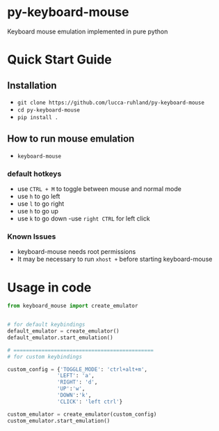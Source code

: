 # py-keyboard-mouse
Keyboard mouse emulation implemented in pure python

# Quick Start Guide

## Installation
- ```git clone https://github.com/lucca-ruhland/py-keyboard-mouse```
- ```cd py-keyboard-mouse```
- ```pip install .```

## How to run mouse emulation 
- ```keyboard-mouse```

### default hotkeys
- use ```CTRL + M``` to toggle between mouse and normal mode
- use ```h``` to go left
- use ```l``` to go right
- use ```h``` to go up
- use ```k``` to go down
-use ```right CTRL``` for left click

### Known Issues
- keyboard-mouse needs root permissions
- It may be necessary to run ```xhost +``` before starting keyboard-mouse

# Usage in code
```python
from keyboard_mouse import create_emulator


# for default keybindings
default_emulator = create_emulator()
default_emulator.start_emulation()

# =============================================
# for custom keybindings

custom_config = {'TOGGLE_MODE': 'ctrl+alt+m',
                'LEFT': 'a',
                'RIGHT': 'd',
                'UP':'w',
                'DOWN':'k',
                'CLICK': 'left ctrl'}     

custom_emulator = create_emulator(custom_config)
custom_emulator.start_emulation()
```
